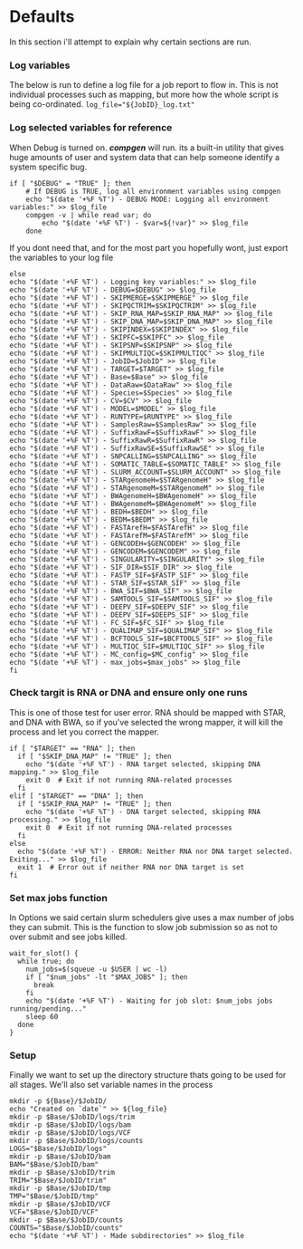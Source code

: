 # Defaults
In this section i'll attempt to explain why certain sections are run.

### Log variables
The below is run to define a log file for a job report to flow in. This is not individual processes such as mapping, but more how the whole script is being co-ordinated.
`log_file="${JobID}_log.txt"`

### Log selected variables for reference
When Debug is turned on. ***compgen*** will run. its a built-in utility that gives huge amounts of user and system data that can help someone identify a system specific bug.
```
if [ "$DEBUG" = "TRUE" ]; then
    # If DEBUG is TRUE, log all environment variables using compgen
    echo "$(date '+%F %T') - DEBUG MODE: Logging all environment variables:" >> $log_file
    compgen -v | while read var; do
        echo "$(date '+%F %T') - $var=${!var}" >> $log_file
    done
```
If you dont need that, and for the most part you hopefully wont, just export the variables to your log file
```
else
echo "$(date '+%F %T') - Logging key variables:" >> $log_file
echo "$(date '+%F %T') - DEBUG=$DEBUG" >> $log_file
echo "$(date '+%F %T') - SKIPMERGE=$SKIPMERGE" >> $log_file
echo "$(date '+%F %T') - SKIPQCTRIM=$SKIPQCTRIM" >> $log_file
echo "$(date '+%F %T') - SKIP_RNA_MAP=$SKIP_RNA_MAP" >> $log_file
echo "$(date '+%F %T') - SKIP_DNA_MAP=$SKIP_DNA_MAP" >> $log_file
echo "$(date '+%F %T') - SKIPINDEX=$SKIPINDEX" >> $log_file
echo "$(date '+%F %T') - SKIPFC=$SKIPFC" >> $log_file
echo "$(date '+%F %T') - SKIPSNP=$SKIPSNP" >> $log_file
echo "$(date '+%F %T') - SKIPMULTIQC=$SKIPMULTIQC" >> $log_file
echo "$(date '+%F %T') - JobID=$JobID" >> $log_file
echo "$(date '+%F %T') - TARGET=$TARGET" >> $log_file
echo "$(date '+%F %T') - Base=$Base" >> $log_file
echo "$(date '+%F %T') - DataRaw=$DataRaw" >> $log_file
echo "$(date '+%F %T') - Species=$Species" >> $log_file
echo "$(date '+%F %T') - CV=$CV" >> $log_file
echo "$(date '+%F %T') - MODEL=$MODEL" >> $log_file
echo "$(date '+%F %T') - RUNTYPE=$RUNTYPE" >> $log_file
echo "$(date '+%F %T') - SamplesRaw=$SamplesRaw" >> $log_file
echo "$(date '+%F %T') - SuffixRawF=$SuffixRawF" >> $log_file
echo "$(date '+%F %T') - SuffixRawR=$SuffixRawR" >> $log_file
echo "$(date '+%F %T') - SuffixRawSE=$SuffixRawSE" >> $log_file
echo "$(date '+%F %T') - SNPCALLING=$SNPCALLING" >> $log_file
echo "$(date '+%F %T') - SOMATIC_TABLE=$SOMATIC_TABLE" >> $log_file
echo "$(date '+%F %T') - SLURM_ACCOUNT=$SLURM_ACCOUNT" >> $log_file
echo "$(date '+%F %T') - STARgenomeH=$STARgenomeH" >> $log_file
echo "$(date '+%F %T') - STARgenomeM=$STARgenomeM" >> $log_file
echo "$(date '+%F %T') - BWAgenomeH=$BWAgenomeH" >> $log_file
echo "$(date '+%F %T') - BWAgenomeM=$BWAgenomeM" >> $log_file
echo "$(date '+%F %T') - BEDH=$BEDH" >> $log_file
echo "$(date '+%F %T') - BEDM=$BEDM" >> $log_file
echo "$(date '+%F %T') - FASTArefH=$FASTArefH" >> $log_file
echo "$(date '+%F %T') - FASTArefM=$FASTArefM" >> $log_file
echo "$(date '+%F %T') - GENCODEH=$GENCODEH" >> $log_file
echo "$(date '+%F %T') - GENCODEM=$GENCODEM" >> $log_file
echo "$(date '+%F %T') - SINGULARITY=$SINGULARITY" >> $log_file
echo "$(date '+%F %T') - SIF_DIR=$SIF_DIR" >> $log_file
echo "$(date '+%F %T') - FASTP_SIF=$FASTP_SIF" >> $log_file
echo "$(date '+%F %T') - STAR_SIF=$STAR_SIF" >> $log_file
echo "$(date '+%F %T') - BWA_SIF=$BWA_SIF" >> $log_file
echo "$(date '+%F %T') - SAMTOOLS_SIF=$SAMTOOLS_SIF" >> $log_file
echo "$(date '+%F %T') - DEEPV_SIF=$DEEPV_SIF" >> $log_file
echo "$(date '+%F %T') - DEEPV_SIF=$DEEPS_SIF" >> $log_file
echo "$(date '+%F %T') - FC_SIF=$FC_SIF" >> $log_file
echo "$(date '+%F %T') - QUALIMAP_SIF=$QUALIMAP_SIF" >> $log_file
echo "$(date '+%F %T') - BCFTOOLS_SIF=$BCFTOOLS_SIF" >> $log_file
echo "$(date '+%F %T') - MULTIQC_SIF=$MULTIQC_SIF" >> $log_file
echo "$(date '+%F %T') - MC_config=$MC_config" >> $log_file
echo "$(date '+%F %T') - max_jobs=$max_jobs" >> $log_file
fi
```

### Check targit is RNA or DNA and ensure only one runs
This is one of those test for user error. RNA should be mapped with STAR, and DNA with BWA, so if you've selected the wrong mapper, it will kill the process and let you correct the mapper.
```
if [ "$TARGET" == "RNA" ]; then
  if [ "$SKIP_DNA_MAP" != "TRUE" ]; then
    echo "$(date '+%F %T') - RNA target selected, skipping DNA mapping." >> $log_file
    exit 0  # Exit if not running RNA-related processes
  fi
elif [ "$TARGET" == "DNA" ]; then
  if [ "$SKIP_RNA_MAP" != "TRUE" ]; then
    echo "$(date '+%F %T') - DNA target selected, skipping RNA processing." >> $log_file
    exit 0  # Exit if not running DNA-related processes
  fi
else
  echo "$(date '+%F %T') - ERROR: Neither RNA nor DNA target selected. Exiting..." >> $log_file
  exit 1  # Error out if neither RNA nor DNA target is set
fi
```
### Set max jobs function
In Options we said certain slurm schedulers give uses a max number of jobs they can submit. This is the function to slow job submission so as not to over submit and see jobs killed.
```
wait_for_slot() {
  while true; do
    num_jobs=$(squeue -u $USER | wc -l)
    if [ "$num_jobs" -lt "$MAX_JOBS" ]; then
      break
    fi
    echo "$(date '+%F %T') - Waiting for job slot: $num_jobs jobs running/pending..."
    sleep 60
  done
}
```

### Setup
Finally we want to set up the directory structure thats going to be used for all stages. We'll also set variable names in the process
```
mkdir -p ${Base}/$JobID/
echo "Created on `date`" >> ${log_file}
mkdir -p $Base/$JobID/logs/trim
mkdir -p $Base/$JobID/logs/bam
mkdir -p $Base/$JobID/logs/VCF
mkdir -p $Base/$JobID/logs/counts
LOGS="$Base/$JobID/logs"
mkdir -p $Base/$JobID/bam
BAM="$Base/$JobID/bam"
mkdir -p $Base/$JobID/trim
TRIM="$Base/$JobID/trim"
mkdir -p $Base/$JobID/tmp
TMP="$Base/$JobID/tmp"
mkdir -p $Base/$JobID/VCF
VCF="$Base/$JobID/VCF"
mkdir -p $Base/$JobID/counts
COUNTS="$Base/$JobID/counts"
echo "$(date '+%F %T') - Made subdirectories" >> $log_file
```
